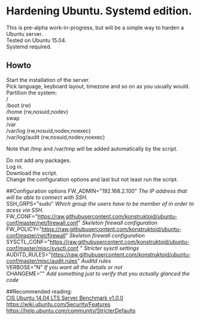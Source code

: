# Hardening Ubuntu. Systemd edition.  
This is pre-alpha work-in-progress, but will be a simple way to harden a Ubuntu server.   
Tested on Ubuntu 15.04.  
Systemd required.  

## Howto
Start the installation of the server.    
Pick language, keyboard layout, timezone and so on as you usually would.
Partition the system:    
/    
/boot (rw)    
/home (rw,nosuid,nodev)    
swap    
/var     
/var/log (rw,nosuid,nodev,noexec)    
/var/log/audit (rw,nosuid,nodev,noexec)   

Note that /tmp and /var/tmp will be added automatically by the script.

Do not add any packages.    
Log in.     
Download the script.     
Change the configuration options and last but not least run the script.    

##Configuration options
FW_ADMIN="192.168.2.100" *The IP address that will be able to connect with SSH.*  
SSH_GRPS="sudo" *Which group the users have to be member of in order to acess via SSH.*  
FW_CONF="https://raw.githubusercontent.com/konstruktoid/ubuntu-conf/master/net/firewall.conf" *Skeleton firewall configuration*  
FW_POLICY="https://raw.githubusercontent.com/konstruktoid/ubuntu-conf/master/net/firewall" *Skeleton firewall configuration*  
SYSCTL_CONF="https://raw.githubusercontent.com/konstruktoid/ubuntu-conf/master/misc/sysctl.conf " *Stricter sysctl settings*  
AUDITD_RULES="https://raw.githubusercontent.com/konstruktoid/ubuntu-conf/master/misc/audit.rules" *Auditd rules*    
VERBOSE="N" *If you want all the details or not*     
CHANGEME="" *Add something just to verify that you actually glanced the code*    

##Recommended reading:  
[CIS Ubuntu 14.04 LTS Server Benchmark v1.0.0](https://benchmarks.cisecurity.org/downloads/show-single/?file=ubuntu1404.100)  
https://wiki.ubuntu.com/Security/Features     
https://help.ubuntu.com/community/StricterDefaults
